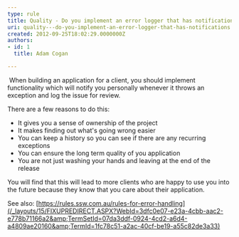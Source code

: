 ```yaml
---
type: rule
title: Quality - Do you implement an error logger that has notifications?
uri: quality---do-you-implement-an-error-logger-that-has-notifications
created: 2012-09-25T18:02:29.0000000Z
authors:
- id: 1
  title: Adam Cogan

---
```


 
​                     When building an application for a client, you should implement functionality which                     will notify you personally whenever it throws an exception and log the issue for                     review.
 
There are a few reasons to do this:

- It gives you a sense of ownership of the project
- It makes finding out what's going wrong easier
- You can keep a history so you can see if there are any recurring exceptions
- You can ensure the long term quality of you application
- You are not just washing your hands and leaving at the end of the release


You will find that this will lead to more clients who are happy to use you into                     the future because they know that you care about their application.

See also: ​[https://rules.ssw.com.au/rules-for-error-handling​​](/_layouts/15/FIXUPREDIRECT.ASPX?WebId=3dfc0e07-e23a-4cbb-aac2-e778b71166a2&amp;TermSetId=07da3ddf-0924-4cd2-a6d4-a4809ae20160&amp;TermId=1fc78c51-a2ac-40cf-be19-a55c82de3a33)

